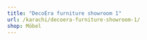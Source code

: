 ```yaml
---
title: "DecoEra furniture showroom 1"
url: /karachi/decoera-furniture-showroom-1/
shop: Möbel
---
```

